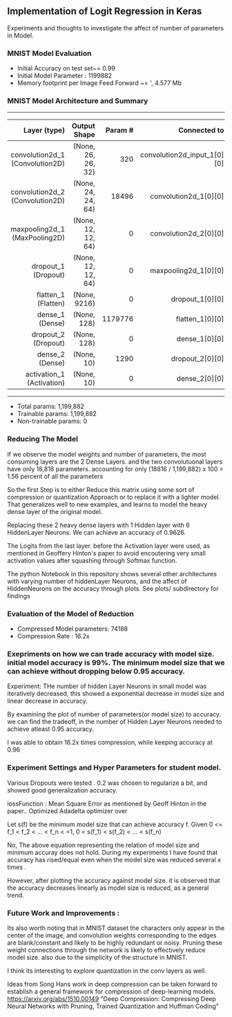 ## Implementation of Logit Regression in Keras 

Experiments and thoughts to investigate the affect of number of parameters in Model.


### MNIST Model Evaluation

- Initial Accuracy on test set~= 0.99
- Initial Model Parameter : 1199882
- Memory footprint per Image Feed Forward ~= ', 4.577 Mb 


### MNIST Model Architecture and Summary

____________________________________________________________________________________________________
| Layer (type)                      | Output Shape          | Param #     |Connected to                     
|----------------------------------:|----------------------:|------------:|------------------------:|
| convolution2d_1 (Convolution2D) | (None, 26, 26, 32) |   320      |   convolution2d_input_1[0][0] |     
| convolution2d_2 (Convolution2D) | (None, 24, 24, 64) |   18496    |   convolution2d_1[0][0]       |     
|maxpooling2d_1 (MaxPooling2D)    | (None, 12, 12, 64) |   0        |   convolution2d_2[0][0]       |     
|dropout_1 (Dropout)              | (None, 12, 12, 64) |   0        |   maxpooling2d_1[0][0]        |     
|flatten_1 (Flatten)              | (None, 9216)       |   0        |   dropout_1[0][0]             |     
|dense_1 (Dense)                  | (None, 128)        |   1179776  |   flatten_1[0][0]             |     
|dropout_2 (Dropout)              | (None, 128)        |   0        |   dense_1[0][0]               |     
|dense_2 (Dense)                  | (None, 10)         |   1290     |   dropout_2[0][0]             |     
|activation_1 (Activation)        | (None, 10)         |   0        |   dense_2[0][0]               |     
____________________________________________________________________________________________________

- Total params: 1,199,882
- Trainable params: 1,199,882
- Non-trainable params: 0



### Reducing The Model
If we observe the model weights and number of parameters, the most consuming layers are the 2 Dense Layers. and the two convolutuonal layers have only 18,816 parameters. accounting for only (18816 / 1,199,882) x 100 =  1.56 percent of all the parameters 

So the first Step is to either Reduce this matrix using some sort of compression or quantization Approach or to replace it with a lighter model. That generalizes well to new examples, and learns to model the heavy dense layer of the  original model. 

Replacing these 2 heavy dense layers with 1 Hidden layer with 6 HiddenLayer Neurons. We can achieve an accuracy of 0.9626. 

The Logits from the last layer. before the Activation layer were used, as mentioned in Geoffery Hinton's paper to avoid encoutering very small activation values after squashing through Softmax function.  

The python Notebook in this repository shows several other architectures with varying number of hiddenLayer Neurons, and the affect of HiddenNeurons on the accuracy through plots. See plots/ subdirectory for findings 

### Evaluation of the Model of Reduction

- Compressed Model parameters:  74188
- Compression Rate :  16.2x

### Exepriments on how we can trade accuracy with model size. initial model accuracy is 99%. The minimum model size that we can achieve without dropping below 0.95 accuracy. 

Experiment: 
THe number of hidden Layer Neurons in small model was iteratively decreased, this showed a exponential decrease in model size and linear decrease in accuracy. 

By examining the plot of number of parameters(or model size) to accuracy. we can find the tradeoff, in the number of Hidden Layer Neurons needed to achieve atleast 0.95 accuracy. 

I was able to obtain 16.2x times compression, while keeping accuracy at 0.96

### Experiment Settings and Hyper Parameters for student model. 
Various Dropouts were tested . 0.2 was chosen to regularize a bit, and showed good generalization accuracy. 

lossFunction : Mean Square Error as mentioned by Geoff Hinton in the paper.. Optimized Adadelta optimizer over

Let s(f) be the minimum model size that can achieve accuracy f. Given 0 <= f_1 < f_2 < ... < f_n  < =1,  0 < s(f_1) < s(f_2) < ... < s(f_n) 


No, The above equation representing the relation of model size and minimum accuray does not hold. During my experiments I have found that accuracy has rised/equal even when the model size was reduced several x times .

However, after plotting the accuracy against model size. it is observed that the accuracy decreases linearly as model size is reduced, as a general trend. 

### Future Work and Improvements :
Its also worth noting that in MNIST dataset the characters only appear in the center of the image, and convolution weights corresponding to the edges are blank/constant and likely to be highly redundant or noisy. Pruning these weight connections through the network is likely to effectively reduce model size. also due to the simplicity of the structure in MNIST. 

I think its interesting to explore quantization in the conv layers as well. 

Ideas from Song Hans work in deep compression can be taken forward to establish a general framework for compression of deep-learning models. https://arxiv.org/abs/1510.00149 "Deep Compression: Compressing Deep Neural Networks with Pruning, Trained Quantization and Huffman Coding"
